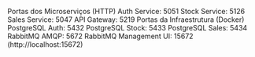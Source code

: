 Portas dos Microserviços (HTTP)
Auth Service: 5051
Stock Service: 5126
Sales Service: 5047
API Gateway: 5219
Portas da Infraestrutura (Docker)
PostgreSQL Auth: 5432
PostgreSQL Stock: 5433
PostgreSQL Sales: 5434
RabbitMQ AMQP: 5672
RabbitMQ Management UI: 15672 (http://localhost:15672)